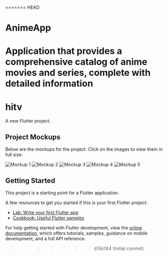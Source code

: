 <<<<<<< HEAD
# AnimeApp
Application that provides a comprehensive catalog of anime movies and series, complete with detailed information
=======
# hitv

A new Flutter project.


## Project Mockups

Below are the mockups for the project. Click on the images to view them in full size:

![Mockup 1](https://github.com/TaghreedTK/AnimeVault/blob/ba9181795c9c178564e613b51cf10bb9e6aab901/2.png)
![Mockup 2](https://github.com/TaghreedTK/AnimeVault/blob/ba9181795c9c178564e613b51cf10bb9e6aab901/3.png)
![Mockup 3](https://github.com/TaghreedTK/AnimeVault/blob/ba9181795c9c178564e613b51cf10bb9e6aab901/4.png)
![Mockup 4](https://github.com/TaghreedTK/AnimeVault/blob/ba9181795c9c178564e613b51cf10bb9e6aab901/5.png)
![Mockup 5](https://github.com/TaghreedTK/AnimeVault/blob/ba9181795c9c178564e613b51cf10bb9e6aab901/6.png)

## Getting Started

This project is a starting point for a Flutter application.

A few resources to get you started if this is your first Flutter project:

- [Lab: Write your first Flutter app](https://docs.flutter.dev/get-started/codelab)
- [Cookbook: Useful Flutter samples](https://docs.flutter.dev/cookbook)

For help getting started with Flutter development, view the
[online documentation](https://docs.flutter.dev/), which offers tutorials,
samples, guidance on mobile development, and a full API reference.
>>>>>>> d7dcf44 (Initial commit)
